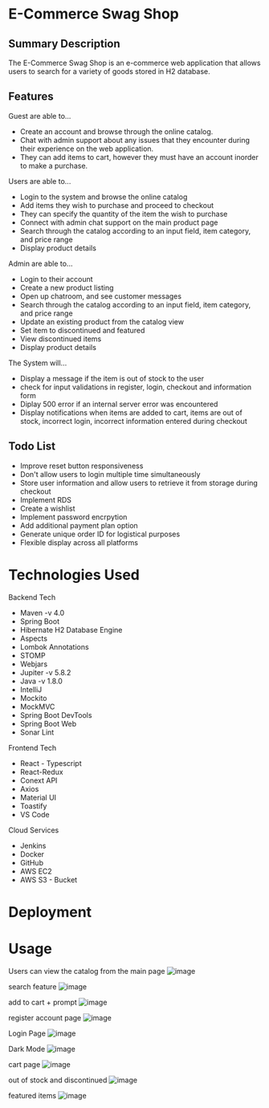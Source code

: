 # E-Commerce Swag Shop 

## Summary Description
The E-Commerce Swag Shop is an e-commerce web application that allows users to search for a variety of goods stored in H2 database. 

## Features

Guest are able to...
  - Create an account and browse through the online catalog. 
  - Chat with admin support about any issues that they encounter during their experience on the web application.
  - They can add items to cart, however they must have an account inorder to make a purchase.

Users are able to...
  - Login to the system and browse the online catalog
  - Add items they wish to purchase and proceed to checkout
  - They can specify the quantity of the item the wish to purchase
  - Connect with admin chat support on the main product page
  - Search through the catalog according to an input field, item category, and price range
  - Display product details

Admin are able to...
  - Login to their account
  - Create a new product listing
  - Open up chatroom, and see customer messages
  - Search through the catalog according to an input field, item category, and price range
  - Update an existing product from the catalog view
  - Set item to discontinued and featured
  - View discontinued items
  - Display product details

The System will...
  - Display a message if the item is out of stock to the user
  - check for input validations in register, login, checkout and information form
  - Diplay 500 error if an internal server error was encountered
  - Display notifications when items are added to cart, items are out of stock, incorrect login, incorrect information entered during checkout

## Todo List
  - Improve reset button responsiveness
  - Don't allow users to login multiple time simultaneously 
  - Store user information and allow users to retrieve it from storage during checkout
  - Implement RDS
  - Create a wishlist
  - Implement password encrpytion 
  - Add additional payment plan option
  - Generate unique order ID for logistical purposes
  - Flexible display across all platforms

# Technologies Used
  Backend Tech
  - Maven -v 4.0
  - Spring Boot
  - Hibernate H2 Database Engine
  - Aspects
  - Lombok Annotations 
  - STOMP 
  - Webjars 
  - Jupiter -v 5.8.2
  - Java -v 1.8.0
  - IntelliJ
  - Mockito
  - MockMVC
  - Spring Boot DevTools
  - Spring Boot Web
  - Sonar Lint

  Frontend Tech
  - React - Typescript
  - React-Redux
  - Conext API
  - Axios
  - Material UI
  - Toastify
  - VS Code

  Cloud Services
  - Jenkins
  - Docker
  - GitHub
  - AWS EC2
  - AWS S3 - Bucket

# Deployment

# Usage

Users can view the catalog from the main page
![image](https://user-images.githubusercontent.com/101683611/174679509-2d302047-b693-4ecb-95e3-cac833606b09.png)

search feature
![image](https://user-images.githubusercontent.com/101683611/174679582-862bbd15-7a6c-4e02-a127-68c069839f70.png)

add to cart + prompt
![image](https://user-images.githubusercontent.com/101683611/174679673-8c3a71a3-5d6c-4a3f-87f7-64c6fc717cb2.png)

register account page
![image](https://user-images.githubusercontent.com/101683611/174679717-bcce26c2-ef4b-4958-b23f-c0499623d9f2.png)

Login Page
![image](https://user-images.githubusercontent.com/101683611/174679763-3a9dc189-4867-484d-8206-b92b7db7e06d.png)

Dark Mode
![image](https://user-images.githubusercontent.com/101683611/174679859-857457a8-1f4d-424d-8ee6-3f3a62bbb6e7.png)

cart page
![image](https://user-images.githubusercontent.com/101683611/174679951-e3810fb1-9a97-49f4-a48a-6a9f07b537fb.png)

out of stock and discontinued
![image](https://user-images.githubusercontent.com/101683611/174680127-023e751b-d1de-4087-b2ef-56e3333aeea4.png)

featured items
![image](https://user-images.githubusercontent.com/101683611/174680177-391e29ea-e272-4094-886d-b1f734049a3e.png)






